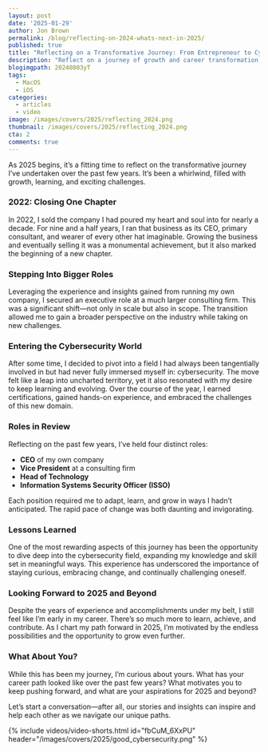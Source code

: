 ```yaml
---
layout: post
date: '2025-01-29'
author: Jon Brown
permalink: /blog/reflecting-on-2024-whats-next-in-2025/
published: true
title: "Reflecting on a Transformative Journey: From Entrepreneur to Cybersecurity Leader"
description: "Reflect on a journey of growth and career transformation, from entrepreneurship to cybersecurity leadership. Discover lessons learned and share your own aspirations for 2025 and beyond."
blogimgpath: 20240803yT
tags:
  - MacOS
  - iOS
categories:
  - articles
  - video
image: /images/covers/2025/reflecting_2024.png
thumbnail: /images/covers/2025/reflecting_2024.png
cta: 2
comments: true
---
```


As 2025 begins, it’s a fitting time to reflect on the transformative journey I’ve undertaken over the past few years. It’s been a whirlwind, filled with growth, learning, and exciting challenges.

### 2022: Closing One Chapter

In 2022, I sold the company I had poured my heart and soul into for nearly a decade. For nine and a half years, I ran that business as its CEO, primary consultant, and wearer of every other hat imaginable. Growing the business and eventually selling it was a monumental achievement, but it also marked the beginning of a new chapter.

### Stepping Into Bigger Roles

Leveraging the experience and insights gained from running my own company, I secured an executive role at a much larger consulting firm. This was a significant shift—not only in scale but also in scope. The transition allowed me to gain a broader perspective on the industry while taking on new challenges.

### Entering the Cybersecurity World

After some time, I decided to pivot into a field I had always been tangentially involved in but had never fully immersed myself in: cybersecurity. The move felt like a leap into uncharted territory, yet it also resonated with my desire to keep learning and evolving. Over the course of the year, I earned certifications, gained hands-on experience, and embraced the challenges of this new domain.

### Roles in Review

Reflecting on the past few years, I’ve held four distinct roles:

- **CEO** of my own company
- **Vice President** at a consulting firm
- **Head of Technology**
- **Information Systems Security Officer (ISSO)**

Each position required me to adapt, learn, and grow in ways I hadn’t anticipated. The rapid pace of change was both daunting and invigorating.

### Lessons Learned

One of the most rewarding aspects of this journey has been the opportunity to dive deep into the cybersecurity field, expanding my knowledge and skill set in meaningful ways. This experience has underscored the importance of staying curious, embracing change, and continually challenging oneself.

### Looking Forward to 2025 and Beyond

Despite the years of experience and accomplishments under my belt, I still feel like I’m early in my career. There’s so much more to learn, achieve, and contribute. As I chart my path forward in 2025, I’m motivated by the endless possibilities and the opportunity to grow even further.

### What About You?

While this has been my journey, I’m curious about yours. What has your career path looked like over the past few years? What motivates you to keep pushing forward, and what are your aspirations for 2025 and beyond?

Let’s start a conversation—after all, our stories and insights can inspire and help each other as we navigate our unique paths.

{% include videos/video-shorts.html id="fbCuM_6XxPU" header="/images/covers/2025/good_cybersecurity.png" %}